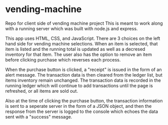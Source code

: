 # vending-machine
Repo for client side of vending machine project
This is meant to work along with a running server which was built with node.js and express. 

This app uses HTML, CSS, and JavaScript. There are 3 choices on the left hand side for vending machine selections. When an item is selected, that item is listed and the running total is updated as well as a decresed inventory for that item. The user also has the option to remove an item before clicking purchase which reverses each process. 

When the purchase button is clicked, a "receipt" is issued in the form of an alert message. The transaction data is then cleared from the ledger list, but items inventory remain unchanged. The transaction data is recorded in the running ledger which will continue to add transactions until the page is refreshed, or all items are sold out. 

Also at the time of clicking the purchase button, the transaction information is sent to a seperate server in the form of a JSON object, and then the response from the server is logged to the console which echoes the data sent with a "success" message.
